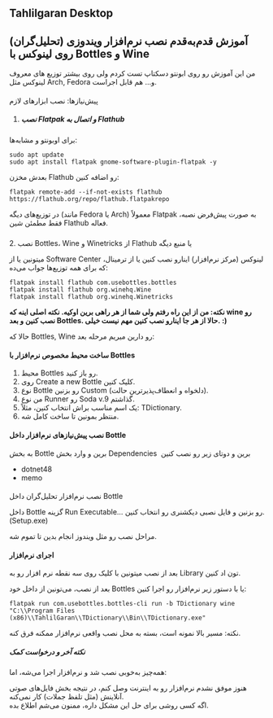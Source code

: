 ## Tahlilgaran Desktop

## آموزش قدم‌به‌قدم نصب نرم‌افزار ویندوزی (تحلیل‌گران) روی لینوکس با Bottles و Wine

من این آموزش رو روی ابونتو دسکتاپ تست کردم ولی روی بیشتر توزیع های معروف لینوکس مثل Arch, Fedora و… هم قابل اجراست.

####   
پیش‌نیازها: نصب ابزارهای لازم

1.  ##### نصب Flatpak و اتصال به Flathub
    

برای اوبونتو و مشابه‌ها:

```plaintext
sudo apt update
sudo apt install flatpak gnome-software-plugin-flatpak -y
```

بعدش مخزن Flathub رو اضافه کنین:

```plaintext
flatpak remote-add --if-not-exists flathub https://flathub.org/repo/flathub.flatpakrepo
```

در توزیع‌های دیگه (مانند Fedora یا Arch) معمولاً Flatpak به صورت پیش‌فرض نصبه، فقط مطمئن شین Flathub فعاله.

#####   
2\. نصب Bottles، Wine و Winetricks از Flathub یا منبع دیگه

میتونین یا از Software Center لینوکس (مرکز نرم‌افزار) اینارو نصب کنین یا از ترمینال، که برای همه توزیع‌ها جواب می‌ده:

```plaintext
flatpak install flathub com.usebottles.bottles
flatpak install flathub org.winehq.Wine
flatpak install flathub org.winehq.Winetricks
```

**نکته: من از این راه رفتم ولی شما از هر راهی برین اوکیه. نکته اصلی اینه که wine رو نصب کنین و بعد Bottles. حالا از هر جا اینارو نصب کنین مهم نیست خیلی. :)**

حالا که Bottles, Wine رو دارین میریم مرحله بعد:

#### ساخت محیط مخصوص نرم‌افزار با Bottles

1.  محیط Bottles رو باز کنید.
2.  روی Create a new Bottle کلیک کنین.
3.  نوع Bottle رو بزنین Custom (دلخواه و انعطاف‌پذیرترین حالت).
4.  من نوع Runner رو Soda v.9 گذاشتم.
5.  یک اسم مناسب براش انتخاب کنین، مثلاً: TDictionary.
6.  منتظر بمونین تا ساخت کامل شه.

#### نصب پیش‌نیازهای نرم‌افزار داخل Bottle

به بخش Bottle برین و وارد بخش Dependencies  برین و دوتای زیر رو نصب کنین

*   dotnet48
*   memo

####   
نصب نرم‌افزار تحلیل‌گران داخل Bottle

داخل Bottle گزینه Run Executable… رو بزنین و فایل نصبی دیکشنری رو انتخاب کنین. (Setup.exe)

مراحل نصب رو مثل ویندوز انجام بدین تا تموم شه.

#### اجرای نرم‌افزار

بعد از نصب میتونین با کلیک روی سه نقطه نرم افزار رو به Library تون اد کنین.

بعد از نصب، می‌تونین از داخل خود Bottles یا با دستور زیر نرم‌افزار رو اجرا کنین:

```plaintext
flatpak run com.usebottles.bottles-cli run -b TDictionary wine "C:\\Program Files (x86)\\TahlilGaran\\TDictionary\\Bin\\TDictionary.exe"
```

نکته: مسیر بالا نمونه است، بسته به محل نصب واقعی نرم‌افزار ممکنه فرق کنه.

##### نکته آخر و درخواست کمک

همه‌چیز به‌خوبی نصب شد و نرم‌افزار اجرا می‌شه، اما:

هنوز موفق نشدم نرم‌افزار رو به اینترنت وصل کنم، در نتیجه بخش فایل‌های صوتی آنلاینش (مثل تلفظ جملات) کار نمی‌کنه.  
اگه کسی روشی برای حل این مشکل داره، ممنون می‌شم اطلاع بده.
